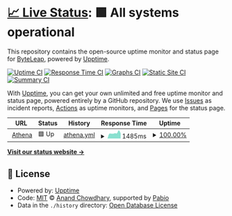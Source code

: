 # [📈 Live Status](https://status.athenacopilot.ai): <!--live status--> **🟩 All systems operational**

This repository contains the open-source uptime monitor and status page for [ByteLeap](https://byteleap.co), powered by [Upptime](https://github.com/upptime/upptime).

[![Uptime CI](https://github.com/byteleaphq/athena-status/workflows/Uptime%20CI/badge.svg)](https://github.com/byteleaphq/athena-status/actions?query=workflow%3A%22Uptime+CI%22)
[![Response Time CI](https://github.com/byteleaphq/athena-status/workflows/Response%20Time%20CI/badge.svg)](https://github.com/byteleaphq/athena-status/actions?query=workflow%3A%22Response+Time+CI%22)
[![Graphs CI](https://github.com/byteleaphq/athena-status/workflows/Graphs%20CI/badge.svg)](https://github.com/byteleaphq/athena-status/actions?query=workflow%3A%22Graphs+CI%22)
[![Static Site CI](https://github.com/byteleaphq/athena-status/workflows/Static%20Site%20CI/badge.svg)](https://github.com/byteleaphq/athena-status/actions?query=workflow%3A%22Static+Site+CI%22)
[![Summary CI](https://github.com/byteleaphq/athena-status/workflows/Summary%20CI/badge.svg)](https://github.com/byteleaphq/athena-status/actions?query=workflow%3A%22Summary+CI%22)

With [Upptime](https://upptime.js.org), you can get your own unlimited and free uptime monitor and status page, powered entirely by a GitHub repository. We use [Issues](https://github.com/byteleaphq/athena-status/issues) as incident reports, [Actions](https://github.com/byteleaphq/athena-status/actions) as uptime monitors, and [Pages](https://status.athenacopilot.ai) for the status page.

<!--start: status pages-->
<!-- This summary is generated by Upptime (https://github.com/upptime/upptime) -->
<!-- Do not edit this manually, your changes will be overwritten -->
<!-- prettier-ignore -->
| URL | Status | History | Response Time | Uptime |
| --- | ------ | ------- | ------------- | ------ |
| <img alt="" src="https://icons.duckduckgo.com/ip3/app.athenacopilot.ai.ico" height="13"> [Athena](https://app.athenacopilot.ai) | 🟩 Up | [athena.yml](https://github.com/anshg1214/athena-status/commits/HEAD/history/athena.yml) | <details><summary><img alt="Response time graph" src="./graphs/athena/response-time-week.png" height="20"> 1485ms</summary><br><a href="https://status.athenacopilot.ai/history/athena"><img alt="Response time 1461" src="https://img.shields.io/endpoint?url=https%3A%2F%2Fraw.githubusercontent.com%2Fanshg1214%2Fathena-status%2FHEAD%2Fapi%2Fathena%2Fresponse-time.json"></a><br><a href="https://status.athenacopilot.ai/history/athena"><img alt="24-hour response time 995" src="https://img.shields.io/endpoint?url=https%3A%2F%2Fraw.githubusercontent.com%2Fanshg1214%2Fathena-status%2FHEAD%2Fapi%2Fathena%2Fresponse-time-day.json"></a><br><a href="https://status.athenacopilot.ai/history/athena"><img alt="7-day response time 1485" src="https://img.shields.io/endpoint?url=https%3A%2F%2Fraw.githubusercontent.com%2Fanshg1214%2Fathena-status%2FHEAD%2Fapi%2Fathena%2Fresponse-time-week.json"></a><br><a href="https://status.athenacopilot.ai/history/athena"><img alt="30-day response time 1461" src="https://img.shields.io/endpoint?url=https%3A%2F%2Fraw.githubusercontent.com%2Fanshg1214%2Fathena-status%2FHEAD%2Fapi%2Fathena%2Fresponse-time-month.json"></a><br><a href="https://status.athenacopilot.ai/history/athena"><img alt="1-year response time 1461" src="https://img.shields.io/endpoint?url=https%3A%2F%2Fraw.githubusercontent.com%2Fanshg1214%2Fathena-status%2FHEAD%2Fapi%2Fathena%2Fresponse-time-year.json"></a></details> | <details><summary><a href="https://status.athenacopilot.ai/history/athena">100.00%</a></summary><a href="https://status.athenacopilot.ai/history/athena"><img alt="All-time uptime 100.00%" src="https://img.shields.io/endpoint?url=https%3A%2F%2Fraw.githubusercontent.com%2Fanshg1214%2Fathena-status%2FHEAD%2Fapi%2Fathena%2Fuptime.json"></a><br><a href="https://status.athenacopilot.ai/history/athena"><img alt="24-hour uptime 100.00%" src="https://img.shields.io/endpoint?url=https%3A%2F%2Fraw.githubusercontent.com%2Fanshg1214%2Fathena-status%2FHEAD%2Fapi%2Fathena%2Fuptime-day.json"></a><br><a href="https://status.athenacopilot.ai/history/athena"><img alt="7-day uptime 100.00%" src="https://img.shields.io/endpoint?url=https%3A%2F%2Fraw.githubusercontent.com%2Fanshg1214%2Fathena-status%2FHEAD%2Fapi%2Fathena%2Fuptime-week.json"></a><br><a href="https://status.athenacopilot.ai/history/athena"><img alt="30-day uptime 100.00%" src="https://img.shields.io/endpoint?url=https%3A%2F%2Fraw.githubusercontent.com%2Fanshg1214%2Fathena-status%2FHEAD%2Fapi%2Fathena%2Fuptime-month.json"></a><br><a href="https://status.athenacopilot.ai/history/athena"><img alt="1-year uptime 100.00%" src="https://img.shields.io/endpoint?url=https%3A%2F%2Fraw.githubusercontent.com%2Fanshg1214%2Fathena-status%2FHEAD%2Fapi%2Fathena%2Fuptime-year.json"></a></details>

<!--end: status pages-->

[**Visit our status website →**](https://status.athenacopilot.ai)

## 📄 License

- Powered by: [Upptime](https://github.com/upptime/upptime)
- Code: [MIT](./LICENSE) © [Anand Chowdhary](https://anandchowdhary.com), supported by [Pabio](https://pabio.com)
- Data in the `./history` directory: [Open Database License](https://opendatacommons.org/licenses/odbl/1-0/)
